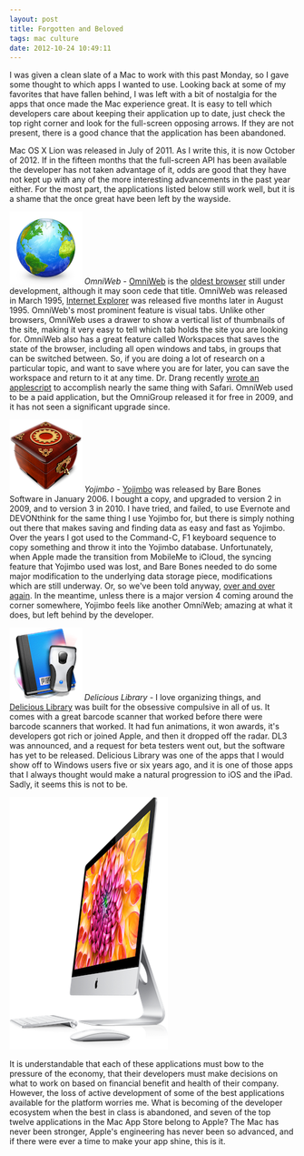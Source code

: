 ```yaml
---
layout: post
title: Forgotten and Beloved 
tags: mac culture
date: 2012-10-24 10:49:11
---
```


I was given a clean slate of a Mac to work with this past Monday, so I gave some thought to which apps I wanted to use. Looking back at some of my favorites that have fallen behind, I was left with a bit of nostalgia for the apps that once made the Mac experience great. It is easy to tell which developers care about keeping their application up to date, just check the top right corner and look for the full-screen opposing arrows. If they are not present, there is a good chance that the application has been abandoned. 

Mac OS X Lion was released in July of 2011. As I write this, it is now October of 2012. If in the fifteen months that the full-screen API has been available the developer has not taken advantage of it, odds are good that they have not kept up with any of the more interesting advancements in the past year either. For the most part, the applications listed below still work well, but it is a shame that the once great have been left by the wayside.

<img src="/media/omniweb.png" /> *OmniWeb* - [OmniWeb](http://www.omnigroup.com/products/omniweb/) is the [oldest browser](https://en.wikipedia.org/wiki/Omniweb) still under development, although it may soon cede that title. OmniWeb was released in March 1995, [Internet Explorer](https://en.wikipedia.org/wiki/Internet_Explorer) was released five months later in August 1995. OmniWeb's most prominent feature is visual tabs. Unlike other browsers, OmniWeb uses a drawer to show a vertical list of thumbnails of the site, making it very easy to tell which tab holds the site you are looking for. OmniWeb also has a great feature called Workspaces that saves the state of the browser, including all open windows and tabs, in groups that can be switched between. So, if you are doing a lot of research on a particular topic, and want to save where you are for later, you can save the workspace and return to it at any time. Dr. Drang recently [wrote an applescript](http://www.leancrew.com/all-this/2012/10/saving-browser-tab-sets/) to accomplish nearly the same thing with Safari.  OmniWeb used to be a paid application, but the OmniGroup released it for free in 2009, and it has not seen a significant upgrade since. 


<img src="/media/yojimbo.png" /> *Yojimbo* - [Yojimbo](http://www.barebones.com/products/yojimbo/) was released by Bare Bones Software in January 2006. I bought a copy, and upgraded to version 2 in 2009, and to version 3 in 2010. I have tried, and failed, to use Evernote and DEVONthink for the same thing I use Yojimbo for, but there is simply nothing out there that makes saving and finding data as easy and fast as Yojimbo. Over the years I got used to the Command-C, F1 keyboard sequence to copy something and throw it into the Yojimbo database. Unfortunately, when Apple made the transition from MobileMe to iCloud, the syncing feature that Yojimbo used was lost, and Bare Bones needed to do some major modification to the underlying data storage piece, modifications which are still underway. Or, so we've been told anyway, [over and over again](http://www.barebones.com/support/yojimbo/icloud.html). In the meantime, unless there is a major version 4 coming around the corner somewhere, Yojimbo feels like another OmniWeb; amazing at what it does, but left behind by the developer. 

<img src="/media/dl2.png" /> *Delicious Library* - I love organizing things, and [Delicious Library](http://www.delicious-monster.com/) was built for the obsessive compulsive in all of us. It comes with a great barcode scanner that worked before there were barcode scanners that worked. It had fun animations, it won awards, it's developers got rich or joined Apple, and then it dropped off the radar. DL3 was announced, and a request for beta testers went out, but the software has yet to be released. Delicious Library was one of the apps that I would show off to Windows users five or six years ago, and it is one of those apps that I always thought would make a natural progression to iOS and the iPad. Sadly, it seems this is not to be. 

<img src="/media/imac.png" />

It is understandable that each of these applications must bow to the pressure of the economy, that their developers must make decisions on what to work on based on financial benefit and health of their company. However, the loss of active development of some of the best applications available for the platform worries me. What is becoming of the developer ecosystem when the best in class is abandoned, and seven of the top twelve applications in the Mac App Store belong to Apple? The Mac has never been stronger, Apple's engineering has never been so advanced, and if there were ever a time to make your app shine, this is it. 







